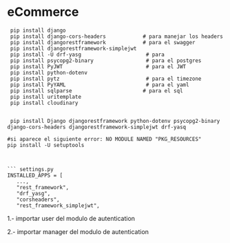 # eCommerce

``` Terminales
 pip install django
 pip install django-cors-headers            # para manejar los headers
 pip install djangorestframework            # para el swagger
 pip install djangorestframework-simplejwt
 pip install -U drf-yasg                     # para 
 pip install psycopg2-binary                 # para el postgres
 pip install PyJWT                           # para el JWT
 pip install python-dotenv    
 pip install pytz                            # para el timezone
 pip install PyYAML                          # para el yaml
 pip install sqlparse                       # para el sql
 pip install uritemplate
 pip install cloudinary


 pip install Django djangorestframework python-dotenv psycopg2-binary django-cors-headers djangorestframework-simplejwt drf-yasq 

 ```

 ```Error 
 #si aparece el siguiente error: NO MODULE NAMED "PKG_RESOURCES"
 pip install -U setuptools



 ``` settings.py
 INSTALLED_APPS = [
    ...,
    "rest_framework",
    "drf_yasg",
    "corsheaders",
    "rest_framework_simplejwt",
```


1.- importar user del modulo de autentication


2.- importar manager del modulo de autentication


